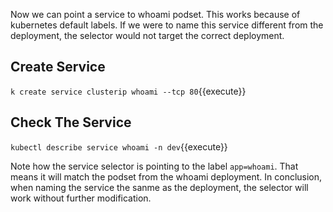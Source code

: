 Now we can point a service to whoami podset. This works because of kubernetes default labels. If we were to name this service different from the deployment, the selector would not target the correct deployment.

## Create Service

`k create service clusterip whoami --tcp 80`{{execute}}

## Check The Service

`kubectl describe service whoami -n dev`{{execute}}

Note how the service selector is pointing to the label `app=whoami`. That means it will match the podset from the whoami deployment. In conclusion, when naming the service the sanme as the deployment, the selector will work without further modification.
